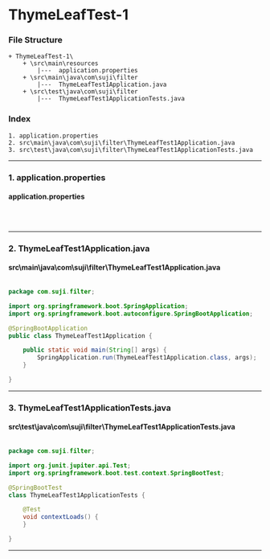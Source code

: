 # ThymeLeafTest-1


### File Structure
```pre
+ ThymeLeafTest-1\ 
	+ \src\main\resources
		|---  application.properties
	+ \src\main\java\com\suji\filter
		|---  ThymeLeafTest1Application.java
	+ \src\test\java\com\suji\filter
		|---  ThymeLeafTest1ApplicationTests.java
```
### Index
```pre
1. application.properties
2. src\main\java\com\suji\filter\ThymeLeafTest1Application.java
3. src\test\java\com\suji\filter\ThymeLeafTest1ApplicationTests.java

```

---

### 1. application.properties

#### application.properties

```properties



```

---

### 2. ThymeLeafTest1Application.java

#### src\main\java\com\suji\filter\ThymeLeafTest1Application.java

```java

package com.suji.filter;

import org.springframework.boot.SpringApplication;
import org.springframework.boot.autoconfigure.SpringBootApplication;

@SpringBootApplication
public class ThymeLeafTest1Application {

	public static void main(String[] args) {
		SpringApplication.run(ThymeLeafTest1Application.class, args);
	}

}

```

---

### 3. ThymeLeafTest1ApplicationTests.java

#### src\test\java\com\suji\filter\ThymeLeafTest1ApplicationTests.java

```java

package com.suji.filter;

import org.junit.jupiter.api.Test;
import org.springframework.boot.test.context.SpringBootTest;

@SpringBootTest
class ThymeLeafTest1ApplicationTests {

	@Test
	void contextLoads() {
	}

}

```

---

